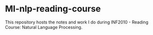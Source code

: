 # MI-nlp-reading-course

This repository hosts the notes and work I do during INF2010 - Reading Course: Natural Language Processing.
